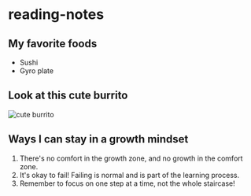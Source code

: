 # reading-notes

## My favorite foods
- Sushi
- Gyro plate

## Look at this cute burrito
![cute burrito](https://creazilla-store.fra1.digitaloceanspaces.com/cliparts/67855/cute-taco-clipart-md.png)

## Ways I can stay in a growth mindset
1. There's no comfort in the growth zone, and no growth in the comfort zone.
2. It's okay to fail! Failing is normal and is part of the learning process.
3. Remember to focus on one step at a time, not the whole staircase!
